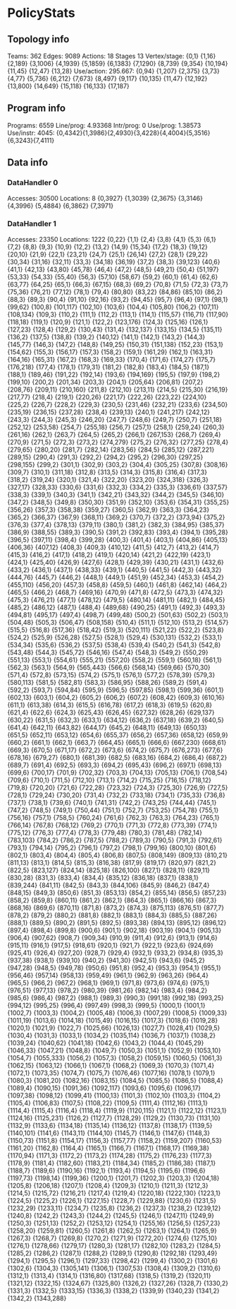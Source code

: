 # PolicyStats
## Topology info
Teams:		362
Edges:		9089
Actions:	18
Stages		13
Vertex/stage:	{0,1} {1,16} {2,189} {3,1006} {4,1939} {5,1859} {6,1383} {7,1290} {8,739} {9,354} {10,194} {11,45} {12,47} {13,28} 
Use/action:	295.667: {0,94} {1,207} {2,375} {3,73} {4,77} {5,736} {6,212} {7,673} {8,497} {9,117} {10,135} {11,47} {12,192} {13,800} {14,649} {15,118} {16,133} {17,187} 

## Program info
Programs:	6559
Line/prog:	4.93368
Intr/prog:	0
Use/prog:	1.38573
Use/instr:	4045: {0,4342}{1,3986}{2,4930}{3,4228}{4,4004}{5,3516}{6,3243}{7,4111}

## Data info

### DataHandler 0
Accesses:	30500
Locations:	8
{0,3927} {1,3039} {2,3675} {3,3146} {4,3996} {5,4884} {6,3862} {7,3971} 

### DataHandler 1
Accesses:	23350
Locations:	1222
{0,22} {1,1} {2,4} {3,8} {4,1} {5,3} {6,1} {7,2} {8,8} {9,3} {10,9} {12,2} {13,2} {14,9} {15,34} {17,2} {18,3} {19,12} {20,10} {21,9} {22,1} {23,21} {24,7} {25,1} {26,14} {27,2} {28,1} {29,22} {30,34} {31,16} {32,11} {33,3} {34,18} {36,19} {37,2} {38,3} {39,123} {40,6} {41,1} {42,13} {43,80} {45,78} {46,4} {47,2} {48,5} {49,21} {50,4} {51,197} {53,33} {54,33} {55,40} {56,3} {57,10} {58,67} {59,2} {60,1} {61,4} {62,6} {63,77} {64,25} {65,1} {66,3} {67,15} {68,3} {69,2} {70,8} {71,5} {72,3} {73,7} {75,36} {76,21} {77,12} {78,1} {79,4} {80,80} {83,22} {84,86} {85,10} {86,2} {88,3} {89,3} {90,4} {91,10} {92,16} {93,2} {94,45} {95,7} {96,4} {97,1} {98,1} {99,62} {100,8} {101,117} {102,10} {103,6} {104,4} {105,80} {106,2} {107,11} {108,134} {109,3} {110,2} {111,1} {112,2} {113,1} {114,1} {115,57} {116,71} {117,90} {118,18} {119,1} {120,9} {121,1} {122,2} {123,176} {124,3} {125,16} {126,1} {127,23} {128,4} {129,2} {130,43} {131,4} {132,137} {133,15} {134,5} {135,11} {136,2} {137,5} {138,8} {139,2} {140,12} {141,1} {142,1} {143,2} {144,3} {145,77} {146,3} {147,2} {148,8} {149,25} {150,31} {151,138} {152,23} {153,1} {154,62} {155,3} {156,17} {157,3} {158,2} {159,1} {161,29} {162,1} {163,31} {164,16} {165,31} {167,2} {168,3} {169,33} {170,4} {171,6} {174,27} {175,7} {176,218} {177,4} {178,1} {179,31} {181,2} {182,8} {183,4} {184,5} {187,1} {188,1} {189,46} {191,22} {192,14} {193,6} {194,169} {195,5} {197,9} {198,2} {199,10} {200,2} {201,34} {203,3} {204,1} {205,64} {206,81} {207,2} {208,76} {209,11} {210,160} {211,8} {212,10} {213,11} {214,5} {215,30} {216,19} {217,77} {218,4} {219,1} {220,26} {221,17} {222,26} {223,22} {224,10} {225,2} {226,7} {228,2} {229,3} {230,5} {231,46} {232,21} {233,6} {234,50} {235,19} {236,15} {237,28} {238,4} {239,13} {240,1} {241,217} {242,12} {243,3} {244,3} {245,3} {246,20} {247,7} {248,6} {249,7} {250,7} {251,18} {252,12} {253,58} {254,7} {255,18} {256,7} {257,1} {258,1} {259,24} {260,3} {261,16} {262,1} {263,7} {264,5} {265,2} {266,1} {267,153} {268,7} {269,4} {270,9} {271,5} {272,3} {273,2} {274,279} {275,2} {276,32} {277,25} {278,4} {279,65} {280,20} {281,7} {282,14} {283,56} {284,5} {285,12} {287,221} {289,15} {290,4} {291,3} {292,2} {294,2} {295,2} {296,30} {297,25} {298,155} {299,2} {301,1} {302,9} {303,2} {304,4} {305,25} {307,8} {308,16} {309,7} {310,1} {311,18} {312,8} {313,5} {314,3} {315,8} {316,4} {317,3} {318,2} {319,24} {320,1} {321,4} {322,20} {323,20} {324,318} {326,3} {327,17} {328,33} {330,6} {331,6} {332,3} {334,2} {335,3} {336,61} {337,57} {338,3} {339,1} {340,3} {341,1} {342,21} {343,32} {344,2} {345,5} {346,10} {347,2} {348,5} {349,8} {350,30} {351,9} {352,10} {353,6} {354,31} {355,25} {356,26} {357,3} {358,38} {359,27} {360,5} {362,9} {363,3} {364,23} {365,2} {366,37} {367,9} {368,11} {369,2} {370,7} {372,2} {373,94} {375,2} {376,3} {377,4} {378,13} {379,11} {380,1} {381,2} {382,3} {384,95} {385,37} {386,9} {388,55} {389,3} {390,5} {391,2} {392,83} {393,4} {394,1} {395,28} {396,5} {397,11} {398,4} {399,28} {400,3} {401,4} {403,1} {404,86} {405,13} {406,36} {407,12} {408,3} {409,3} {410,12} {411,5} {412,7} {413,2} {414,7} {415,3} {416,2} {417,1} {418,2} {419,1} {420,14} {421,2} {422,19} {423,1} {424,1} {425,40} {426,9} {427,6} {428,1} {429,39} {430,21} {431,1} {432,6} {433,2} {436,1} {437,1} {438,33} {439,1} {440,5} {441,5} {442,3} {443,32} {444,76} {445,7} {446,2} {448,1} {449,1} {451,9} {452,34} {453,3} {454,2} {455,110} {456,20} {457,3} {458,8} {459,5} {460,1} {461,8} {462,14} {464,2} {465,5} {466,2} {468,7} {469,16} {470,9} {471,8} {472,5} {473,3} {474,32} {475,3} {476,21} {477,1} {478,12} {479,5} {480,14} {481,11} {482,1} {484,45} {485,2} {486,12} {487,1} {488,4} {489,68} {490,25} {491,1} {492,3} {493,3} {494,81} {495,17} {497,4} {498,7} {499,48} {500,2} {501,63} {502,2} {503,1} {504,48} {505,3} {506,47} {508,158} {510,4} {511,1} {512,10} {513,2} {514,57} {515,5} {516,8} {517,36} {518,42} {519,3} {520,111} {521,22} {522,2} {523,8} {524,2} {525,9} {526,28} {527,5} {528,1} {529,4} {530,131} {532,2} {533,1} {534,34} {535,6} {536,2} {537,5} {538,4} {539,4} {540,2} {541,3} {542,8} {543,48} {544,3} {545,72} {546,16} {547,4} {548,3} {549,2} {550,29} {551,13} {553,1} {554,61} {555,21} {557,20} {558,2} {559,1} {560,18} {561,1} {562,3} {563,1} {564,9} {565,443} {566,6} {568,14} {569,66} {570,30} {571,4} {572,8} {573,15} {574,2} {575,1} {576,1} {577,2} {578,39} {579,3} {580,113} {581,5} {582,81} {583,3} {586,95} {588,26} {589,2} {591,4} {592,2} {593,7} {594,84} {595,9} {596,5} {597,85} {598,1} {599,36} {601,1} {602,13} {603,1} {604,2} {605,2} {606,2} {607,2} {608,42} {609,3} {610,16} {611,1} {613,38} {614,3} {615,5} {616,78} {617,2} {618,3} {619,5} {620,8} {621,4} {622,6} {624,3} {625,43} {626,45} {627,32} {628,26} {629,137} {630,22} {631,5} {632,3} {633,1} {634,12} {636,2} {637,18} {639,2} {640,5} {641,4} {642,11} {643,82} {644,17} {645,2} {648,11} {649,13} {650,13} {651,5} {652,11} {653,12} {654,6} {655,37} {656,2} {657,36} {658,12} {659,9} {660,2} {661,1} {662,1} {663,7} {664,45} {665,1} {666,6} {667,230} {668,61} {669,3} {670,5} {671,17} {672,2} {673,6} {674,2} {675,7} {676,273} {677,6} {678,16} {679,27} {680,1} {681,39} {682,5} {683,16} {684,2} {686,4} {687,2} {689,7} {691,4} {692,5} {693,3} {694,2} {695,43} {696,2} {697,1} {698,13} {699,6} {700,17} {701,9} {702,32} {703,3} {704,13} {705,13} {706,1} {708,54} {709,6} {710,1} {711,5} {712,10} {713,1} {714,2} {715,25} {716,15} {718,12} {719,8} {720,20} {721,6} {722,28} {723,32} {724,3} {725,30} {726,9} {727,5} {728,1} {729,24} {730,20} {731,4} {732,2} {733,18} {734,1} {735,33} {736,8} {737,1} {738,1} {739,6} {740,1} {741,31} {742,2} {743,25} {744,44} {745,1} {747,2} {748,5} {749,1} {750,44} {751,1} {752,7} {753,25} {754,78} {755,1} {756,16} {757,1} {758,5} {760,24} {761,6} {762,3} {763,3} {764,23} {765,1} {766,14} {767,8} {768,12} {769,2} {770,1} {771,3} {772,8} {773,39} {774,1} {775,12} {776,3} {777,4} {778,3} {779,48} {780,3} {781,48} {782,14} {783,103} {784,2} {786,2} {787,5} {788,2} {789,3} {790,5} {791,3} {792,61} {793,1} {794,14} {795,2} {796,1} {797,2} {798,1} {799,16} {800,10} {801,6} {802,1} {803,4} {804,4} {805,4} {806,8} {807,5} {808,149} {809,13} {810,21} {811,13} {813,1} {814,5} {815,3} {816,38} {817,9} {819,17} {820,97} {821,2} {822,5} {823,127} {824,14} {825,18} {826,100} {827,1} {828,11} {829,11} {830,28} {831,3} {833,4} {834,4} {835,12} {836,18} {837,1} {838,1} {839,244} {841,11} {842,5} {843,3} {844,106} {845,9} {846,2} {847,4} {848,15} {849,3} {850,6} {851,3} {853,13} {854,2} {855,14} {856,5} {857,23} {858,2} {859,8} {860,11} {861,2} {862,1} {864,3} {865,1} {866,16} {867,3} {868,16} {869,6} {870,11} {871,8} {873,2} {874,3} {875,113} {876,51} {877,7} {878,2} {879,2} {880,2} {881,8} {882,1} {883,1} {884,3} {885,5} {887,26} {888,1} {889,5} {890,2} {891,5} {892,5} {893,38} {894,13} {895,12} {896,12} {897,4} {898,4} {899,8} {900,6} {901,1} {902,18} {903,19} {904,1} {905,13} {906,4} {907,62} {908,7} {909,34} {910,9} {911,4} {912,6} {913,1} {914,6} {915,11} {916,1} {917,5} {918,61} {920,1} {921,7} {922,1} {923,6} {924,69} {925,41} {926,4} {927,20} {928,7} {929,4} {932,1} {933,2} {934,8} {935,3} {937,38} {938,1} {939,10} {940,2} {941,30} {942,51} {943,6} {945,2} {947,28} {948,5} {949,78} {950,6} {951,8} {952,4} {953,3} {954,1} {955,1} {956,46} {957,14} {958,13} {959,49} {961,1} {962,9} {963,26} {964,4} {965,5} {966,2} {967,2} {968,1} {969,1} {971,8} {973,6} {974,6} {975,1} {976,51} {977,13} {978,2} {980,39} {981,26} {982,14} {983,4} {984,2} {985,6} {986,4} {987,2} {988,1} {989,3} {990,3} {991,18} {992,18} {993,25} {994,12} {995,25} {996,4} {997,49} {998,3} {999,5} {1000,1} {1001,1} {1002,7} {1003,3} {1004,2} {1005,48} {1006,3} {1007,29} {1008,5} {1009,33} {1011,19} {1013,6} {1014,18} {1015,49} {1016,15} {1017,3} {1018,6} {1019,28} {1020,1} {1021,9} {1022,7} {1025,66} {1026,13} {1027,7} {1028,41} {1029,5} {1030,4} {1031,3} {1033,1} {1034,2} {1035,114} {1036,7} {1037,1} {1038,2} {1039,24} {1040,62} {1041,18} {1042,6} {1043,2} {1044,4} {1045,29} {1046,33} {1047,21} {1048,8} {1049,7} {1050,3} {1051,1} {1052,9} {1053,10} {1054,7} {1055,333} {1056,2} {1057,3} {1058,2} {1059,15} {1060,5} {1061,3} {1062,15} {1063,12} {1066,1} {1067,1} {1068,2} {1069,3} {1070,3} {1071,4} {1072,1} {1073,35} {1074,7} {1075,7} {1076,46} {1077,16} {1078,1} {1079,1} {1080,3} {1081,20} {1082,16} {1083,15} {1084,5} {1085,5} {1086,5} {1088,4} {1089,4} {1090,15} {1091,36} {1092,117} {1093,6} {1095,6} {1096,17} {1097,38} {1098,12} {1099,41} {1100,13} {1101,3} {1102,10} {1103,3} {1104,2} {1105,4} {1106,83} {1107,5} {1108,22} {1109,5} {1111,4} {1112,16} {1113,1} {1114,4} {1115,4} {1116,4} {1118,4} {1119,9} {1120,115} {1121,1} {1122,12} {1123,1} {1124,16} {1125,231} {1126,2} {1127,7} {1128,29} {1129,2} {1130,73} {1131,10} {1132,9} {1133,6} {1134,18} {1135,14} {1136,12} {1137,8} {1138,17} {1139,5} {1140,101} {1141,6} {1143,11} {1144,10} {1145,7} {1146,1} {1147,6} {1148,3} {1150,73} {1151,8} {1154,17} {1156,3} {1157,77} {1158,2} {1159,207} {1160,53} {1161,20} {1162,8} {1164,4} {1165,1} {1166,7} {1167,1} {1168,17} {1169,38} {1170,94} {1171,3} {1172,2} {1173,2} {1174,28} {1175,2} {1176,23} {1177,3} {1178,9} {1181,4} {1182,60} {1183,21} {1184,34} {1185,2} {1186,38} {1187,1} {1188,7} {1189,6} {1190,16} {1192,1} {1193,4} {1194,5} {1195,6} {1196,6} {1197,73} {1198,14} {1199,36} {1200,1} {1201,7} {1202,3} {1203,3} {1204,18} {1205,8} {1206,18} {1207,1} {1208,4} {1209,3} {1210,1} {1211,3} {1212,3} {1214,5} {1215,72} {1216,21} {1217,4} {1219,4} {1220,18} {1222,130} {1223,1} {1224,5} {1225,2} {1226,1} {1227,15} {1228,7} {1229,88} {1230,6} {1231,5} {1232,29} {1233,11} {1234,7} {1235,8} {1236,2} {1237,3} {1238,2} {1239,12} {1240,8} {1242,2} {1243,3} {1244,2} {1245,5} {1246,1} {1247,11} {1249,9} {1250,3} {1251,13} {1252,2} {1253,12} {1254,1} {1255,16} {1256,5} {1257,23} {1258,20} {1259,81} {1260,5} {1261,8} {1262,5} {1263,1} {1264,1} {1265,9} {1267,3} {1268,7} {1269,8} {1270,2} {1271,9} {1272,20} {1274,6} {1275,10} {1276,1} {1278,66} {1279,17} {1280,3} {1281,17} {1282,10} {1283,2} {1284,5} {1285,2} {1286,2} {1287,1} {1288,2} {1289,1} {1290,8} {1292,18} {1293,49} {1294,1} {1295,5} {1296,1} {1297,33} {1298,42} {1299,4} {1300,2} {1301,6} {1302,6} {1304,3} {1305,141} {1306,1} {1307,53} {1308,4} {1309,2} {1310,6} {1312,1} {1313,4} {1314,1} {1316,80} {1317,68} {1318,5} {1319,2} {1320,11} {1321,12} {1322,15} {1324,67} {1325,80} {1326,2} {1327,26} {1328,7} {1330,2} {1331,3} {1332,5} {1333,15} {1336,3} {1338,2} {1339,9} {1340,23} {1341,2} {1342,2} {1343,288} 